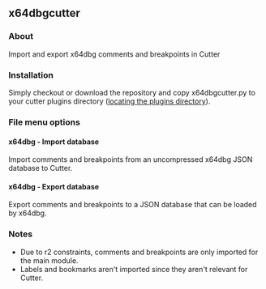 ## x64dbgcutter

### About
Import and export x64dbg comments and breakpoints in Cutter

### Installation
Simply checkout or download the repository and copy x64dbgcutter.py to your cutter plugins directory ([locating the plugins directory](https://github.com/radareorg/cutter/blob/master/docs/source/plugins.rst#loading-and-overview)).

### File menu options

#### x64dbg - Import database
Import comments and breakpoints from an uncompressed x64dbg JSON database to Cutter.

#### x64dbg - Export database
Export comments and breakpoints to a JSON database that can be loaded by x64dbg.

### Notes
* Due to r2 constraints, comments and breakpoints are only imported for the main module.
* Labels and bookmarks aren't imported since they aren't relevant for Cutter.
